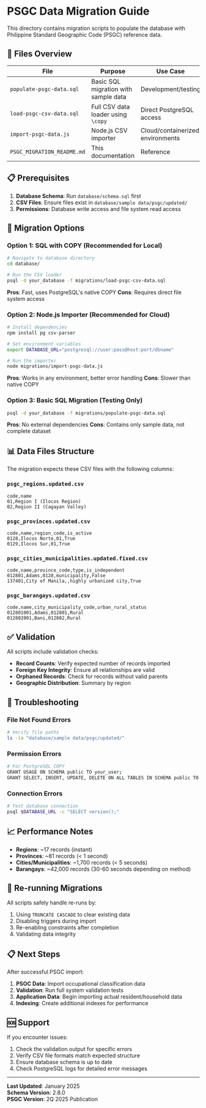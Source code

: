 # PSGC Data Migration Guide

This directory contains migration scripts to populate the database with Philippine Standard Geographic Code (PSGC) reference data.

## 📁 Files Overview

| File | Purpose | Use Case |
|------|---------|----------|
| `populate-psgc-data.sql` | Basic SQL migration with sample data | Development/testing |
| `load-psgc-csv-data.sql` | Full CSV data loader using `\copy` | Direct PostgreSQL access |
| `import-psgc-data.js` | Node.js CSV importer | Cloud/containerized environments |
| `PSGC_MIGRATION_README.md` | This documentation | Reference |

## 📋 Prerequisites

1. **Database Schema**: Run `database/schema.sql` first
2. **CSV Files**: Ensure files exist in `database/sample data/psgc/updated/`
3. **Permissions**: Database write access and file system read access

## 🚀 Migration Options

### Option 1: SQL with COPY (Recommended for Local)

```bash
# Navigate to database directory
cd database/

# Run the CSV loader
psql -d your_database -f migrations/load-psgc-csv-data.sql
```

**Pros**: Fast, uses PostgreSQL's native COPY
**Cons**: Requires direct file system access

### Option 2: Node.js Importer (Recommended for Cloud)

```bash
# Install dependencies
npm install pg csv-parser

# Set environment variables
export DATABASE_URL="postgresql://user:pass@host:port/dbname"

# Run the importer  
node migrations/import-psgc-data.js
```

**Pros**: Works in any environment, better error handling
**Cons**: Slower than native COPY

### Option 3: Basic SQL Migration (Testing Only)

```bash
psql -d your_database -f migrations/populate-psgc-data.sql
```

**Pros**: No external dependencies
**Cons**: Contains only sample data, not complete dataset

## 📊 Data Files Structure

The migration expects these CSV files with the following columns:

### `psgc_regions.updated.csv`
```
code,name
01,Region I (Ilocos Region)
02,Region II (Cagayan Valley)
```

### `psgc_provinces.updated.csv`
```
code,name,region_code,is_active
0128,Ilocos Norte,01,True
0129,Ilocos Sur,01,True
```

### `psgc_cities_municipalities.updated.fixed.csv`
```
code,name,province_code,type,is_independent
012801,Adams,0128,municipality,False
137401,City of Manila,,highly urbanized city,True
```

### `psgc_barangays.updated.csv`
```
code,name,city_municipality_code,urban_rural_status
012801001,Adams,012801,Rural
012802001,Bani,012802,Rural
```

## ✅ Validation

All scripts include validation checks:

- **Record Counts**: Verify expected number of records imported
- **Foreign Key Integrity**: Ensure all relationships are valid
- **Orphaned Records**: Check for records without valid parents
- **Geographic Distribution**: Summary by region

## 🔧 Troubleshooting

### File Not Found Errors
```bash
# Verify file paths
ls -la "database/sample data/psgc/updated/"
```

### Permission Errors
```bash
# For PostgreSQL COPY
GRANT USAGE ON SCHEMA public TO your_user;
GRANT SELECT, INSERT, UPDATE, DELETE ON ALL TABLES IN SCHEMA public TO your_user;
```

### Connection Errors
```bash
# Test database connection
psql $DATABASE_URL -c "SELECT version();"
```

## 📈 Performance Notes

- **Regions**: ~17 records (instant)
- **Provinces**: ~81 records (< 1 second)
- **Cities/Municipalities**: ~1,700 records (< 5 seconds)
- **Barangays**: ~42,000 records (30-60 seconds depending on method)

## 🔄 Re-running Migrations

All scripts safely handle re-runs by:
1. Using `TRUNCATE CASCADE` to clear existing data
2. Disabling triggers during import
3. Re-enabling constraints after completion
4. Validating data integrity

## 📋 Next Steps

After successful PSGC import:

1. **PSOC Data**: Import occupational classification data
2. **Validation**: Run full system validation tests
3. **Application Data**: Begin importing actual resident/household data
4. **Indexing**: Create additional indexes for performance

## 🆘 Support

If you encounter issues:

1. Check the validation output for specific errors
2. Verify CSV file formats match expected structure
3. Ensure database schema is up to date
4. Check PostgreSQL logs for detailed error messages

---

**Last Updated**: January 2025  
**Schema Version**: 2.8.0  
**PSGC Version**: 2Q 2025 Publication